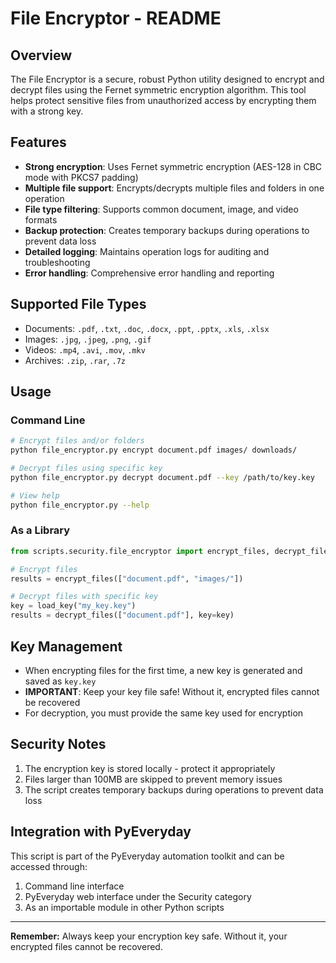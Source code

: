 # File Encryptor - README

## Overview
The File Encryptor is a secure, robust Python utility designed to encrypt and decrypt files using the Fernet symmetric encryption algorithm. This tool helps protect sensitive files from unauthorized access by encrypting them with a strong key.

## Features
- **Strong encryption**: Uses Fernet symmetric encryption (AES-128 in CBC mode with PKCS7 padding)
- **Multiple file support**: Encrypts/decrypts multiple files and folders in one operation
- **File type filtering**: Supports common document, image, and video formats
- **Backup protection**: Creates temporary backups during operations to prevent data loss
- **Detailed logging**: Maintains operation logs for auditing and troubleshooting
- **Error handling**: Comprehensive error handling and reporting

## Supported File Types
- Documents: `.pdf`, `.txt`, `.doc`, `.docx`, `.ppt`, `.pptx`, `.xls`, `.xlsx`
- Images: `.jpg`, `.jpeg`, `.png`, `.gif`
- Videos: `.mp4`, `.avi`, `.mov`, `.mkv`
- Archives: `.zip`, `.rar`, `.7z`

## Usage

### Command Line
```bash
# Encrypt files and/or folders
python file_encryptor.py encrypt document.pdf images/ downloads/

# Decrypt files using specific key
python file_encryptor.py decrypt document.pdf --key /path/to/key.key

# View help
python file_encryptor.py --help
```

### As a Library
```python
from scripts.security.file_encryptor import encrypt_files, decrypt_files

# Encrypt files
results = encrypt_files(["document.pdf", "images/"])

# Decrypt files with specific key
key = load_key("my_key.key")
results = decrypt_files(["document.pdf"], key=key)
```

## Key Management
- When encrypting files for the first time, a new key is generated and saved as `key.key`
- **IMPORTANT**: Keep your key file safe! Without it, encrypted files cannot be recovered
- For decryption, you must provide the same key used for encryption

## Security Notes
1. The encryption key is stored locally - protect it appropriately
2. Files larger than 100MB are skipped to prevent memory issues
3. The script creates temporary backups during operations to prevent data loss

## Integration with PyEveryday
This script is part of the PyEveryday automation toolkit and can be accessed through:
1. Command line interface
2. PyEveryday web interface under the Security category
3. As an importable module in other Python scripts

---

**Remember:** Always keep your encryption key safe. Without it, your encrypted files cannot be recovered.